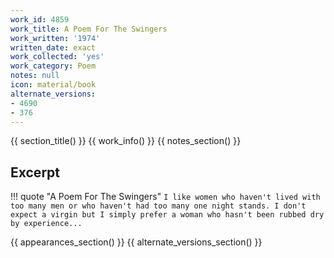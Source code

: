 ```yaml
---
work_id: 4859
work_title: A Poem For The Swingers
work_written: '1974'
written_date: exact
work_collected: 'yes'
work_category: Poem
notes: null
icon: material/book
alternate_versions:
- 4690
- 376
---
```


{{ section_title() }}
{{ work_info() }}
{{ notes_section() }}
## Excerpt
!!! quote "A Poem For The Swingers"
    ```
    I like women who haven't lived with too many men or
    who haven't had too many one night stands.
    I don't expect a virgin but I simply prefer a woman
    who hasn't been rubbed dry by experience...
    ```

{{ appearances_section() }}
{{ alternate_versions_section() }}